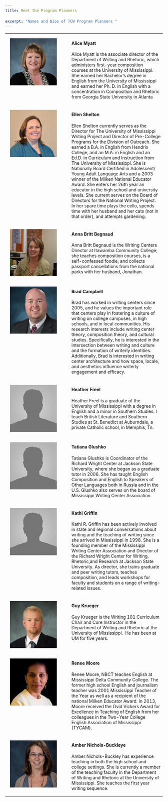 ```yaml
---
title: Meet the Program Planners

excerpt: "Names and Bios of TCW Program Planners "
---
```

<table>
<tr>
    <td width="175px" style="vertical-align: top; padding: 15px"><img width="150px" height="150px" src="/assets/myatt.jpg" alt="Alice Myatt"></td>
    <td style="vertical-align: top"><h4>Alice Myatt</h4>
            <p>Alice Myatt is the associate director of the Department of Writing and Rhetoric, which administers first-year composition courses at the University of Mississippi. She earned her Bachelor’s degree in English from the University of Mississippi and earned her Ph. D. in English with a concentration in Composition and Rhetoric from Georgia State University in Atlanta</p>
    </td>
</tr>
<tr>
    <td width="175px" style="vertical-align: top; padding: 15px"><img width="150px" height="150px" src="/assets/shelton.jpg" alt="Ellen Shelton"></td>
    <td><h4>Ellen Shelton</h4>
            <p>Ellen Shelton currently serves as the Director for The University of Mississippi Writing Project and Director of Pre-College Programs for the Division of Outreach.  She earned a B.A. in English from Hendrix College, and an M.A. in English and an Ed.D. in Curriculum and Instruction from The University of Mississippi.  She is Nationally Board Certified in Adolescent/ Young Adult Language Arts and a 2003 winner of the Milken National Educator Award.  She enters her 26th year an educator in the high school and university levels.  She current serves on the Board of Directors for the National Writing Project. In her spare time plays the cello, spends time with her husband and her cats (not in that order), and attempts gardening.</p>
    </td>
</tr>
<tr>
    <td width="175px" style="vertical-align: top; padding: 15px"><img width="150px" height="150px" src="/assets/begnaud.png" alt="Anna Britt Begnau"></td>
    <td style="vertical-align: top"><h4>Anna Britt Begnaud</h4>
            <p>Anna Britt Begnaud is the Writing Centers Director at Itawamba Community College; she teaches composition courses, is a self-confessed foodie, and collects passport cancellations from the national parks with her husband, Jonathan.</p>
    </td>
</tr>
<tr>
    <td width="175px" style="vertical-align: top; padding: 15px"><img width="150px" height="150px" src="/assets/campbell.png" alt="Brad Campbell"></td>
    <td style="vertical-align: top"><h4>Brad Campbell</h4>
            <p>Brad has worked in writing centers since 2005, and he values the important role that centers play in fostering a culture of writing on college campuses, in high schools, and in local communities. His research interests include writing center theory, composition theory, and cultural studies. Specifically, he is interested in the intersection between writing and culture and the formation of writerly identities. Additionally, Brad is interested in writing center architecture and how space, locale, and aesthetics influence writerly engagement and efficacy.</p>
    </td>
</tr>
<tr>
    <td width="175px" style="vertical-align: top; padding: 15px"><img width="150px" height="150px" src="/assets/none.jpg" alt="Heather Freel"></td>
    <td style="vertical-align: top"><h4>Heather Freel</h4>
            <p>Heather Freel is a graduate of the University of Mississippi with a degree in English and a minor in Southern Studies. I teach British Literature and Southern Studies at St. Benedict at Auburndale, a private Catholic school, in Memphis, Tn.</p>
    </td>
</tr>
<tr>
    <td width="175px" style="vertical-align: top; padding: 15px"><img width="150px" height="150px" src="/assets/none.jpg" alt="Tatiana Glushko"></td>
    <td style="vertical-align: top"><h4>Tatiana Glushko</h4>
            <p>Tatiana Glushko is Coordinator of the Richard Wright Center at Jackson State University, where she began as a graduate tutor in 2006. She has taught English Composition and English to Speakers of Other Languages both in Russia and in the U.S. Glushko also serves on the board of Mississippi Writing Center Association.</p>
    </td>
</tr>
<tr>
    <td width="175px" style="vertical-align: top; padding: 15px"><img width="150px" height="150px" src="/assets/none.jpg" alt="Kathy Griffin "></td>
    <td style="vertical-align: top"><h4>Kathi Griffin</h4>
            <p>Kathi R. Griffin has been actively involved in state and regional conversations about writing and the teaching of writing since she arrived in Mississippi in 1998. She is a founding member of the Mississippi Writing Center Association and Director of the Richard Wright Center for Writing, Rhetoric,and Research at Jackson State University. As director, she trains graduate and peer writing tutors, teaches composition, and leads workshops for faculty and students on a range of writing-related issues.</p>
    </td>
</tr>
<tr>
    <td width="175px" style="vertical-align: top; padding: 15px"><img width="150px" height="150px" src="/assets/krueger.png" alt="Guy Krueger"></td>
    <td style="vertical-align: top"><h4>Guy Krueger</h4>
            <p>Guy Krueger is the Writing 101 Curriculum Chair and Core Instructor in the Department of Writing and Rhetoric at the University of Mississippi.  He has been at UM for five years.</p>
    </td>
</tr>
<tr>
    <td width="175px" style="vertical-align: top; padding: 15px"><img width="150px" height="150px" src="/assets/moore.png" alt="Renee Moore"></td>
    <td><h4>Renee Moore</h4>
            <p>Renee Moore, NBCT teaches English at Mississippi Delta Community College. The former high school English and journalism teacher was 2001 Mississippi Teacher of the Year as well as a recipient of the national Milken Educator Award.  In 2013, Moore received the Ovid Vickers Award for Excellence in Teaching of English from her colleagues in the Two-Year College English Association of Mississippi (TYCAM).</p>
    </td>
</tr>
<tr>
    <td width="175px" style="vertical-align: top; padding: 15px"><img width="150px" height="150px" src="/assets/nicholsbuckley.png" alt="Amber Nichols-Buckley"></td>
    <td><h4>Amber Nichols-Buckleye</h4>
            <p>Amber Nichols-Buckley has experience teaching in both the high school and college settings.  She is currently a member of the teaching faculty in the Department of Writing and Rhetoric at the University of Mississippi.  She teaches the first year writing sequence.</p>
    </td>
</tr>
</table>

